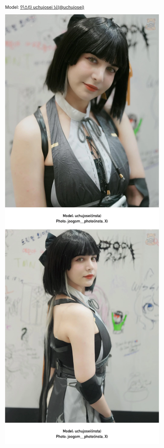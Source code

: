 ﻿---
dddd: 2024.08.17 팝콘 토
nickname: uchujosei
sns_type: insta
sns_id: uchujosei
---

<a name="uchujosei"></a>
Model: <a href="https://www.instagram.com/uchujosei" target="_blank">인스타 uchujosei 님(@uchujosei)</a>

![uchujosei172408263334381767843772554858566677498.webp](/assets/img/2024/08-17/아이칸/uchujosei172408263334381767843772554858566677498.webp)
![uchujosei172408263334381767845031662688566677498.webp](/assets/img/2024/08-17/아이칸/uchujosei172408263334381767845031662688566677498.webp)